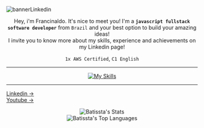 ![bannerLinkedin](https://github.com/user-attachments/assets/97f7f17d-865e-4088-8613-2e1ee499bf0e)

<div align=center>


Hey, i'm Francinaldo. It's nice to meet you! I'm a **`javascript fullstack software developer`** from `Brazil` and your best option to build your amazing ideas!<br>
I invite you to know more about my skills, experience and achievements on my Linkedin page!

`1x AWS Certified`, `C1 English`

---
  
[![My Skills](https://skillicons.dev/icons?i=nextjs,react,tailwind,ts,graphql,nodejs,express,docker,postgres,mysql,mongodb,aws,git,github,gitlab,swagger,jmeter)](https://skillicons.dev)

---

</div>


[Linkedin ->](https://www.linkedin.com/in/francinaldobatista)<br>
[Youtube ->](https://youtube.com/@Francinaldob)<br>

<div align=center>

![Batissta's Stats](https://github-readme-stats.vercel.app/api?username=Batissta&theme=outrun&show_icons=true&hide_border=true&count_private=true)<br>
![Batissta's Top Languages](https://github-readme-stats.vercel.app/api/top-langs/?username=Batissta&theme=outrun&show_icons=true&hide_border=true&layout=compact)

</div>

